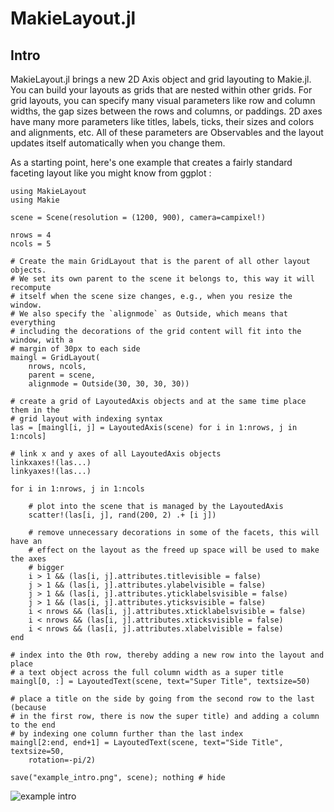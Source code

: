 # MakieLayout.jl

## Intro

MakieLayout.jl brings a new 2D Axis object and grid layouting to Makie.jl. You
can build your layouts as grids that are nested within other grids. For grid layouts,
you can specify many visual parameters like row and column widths, the gap sizes
between the rows and columns, or paddings. 2D axes have many more parameters like
titles, labels, ticks, their sizes and colors and alignments, etc. All of these
parameters are Observables and the layout updates itself automatically when you
change them.

As a starting point, here's one example that creates a fairly standard faceting layout
like you might know from ggplot :

```@example
using MakieLayout
using Makie

scene = Scene(resolution = (1200, 900), camera=campixel!)

nrows = 4
ncols = 5

# Create the main GridLayout that is the parent of all other layout objects.
# We set its own parent to the scene it belongs to, this way it will recompute
# itself when the scene size changes, e.g., when you resize the window.
# We also specify the `alignmode` as Outside, which means that everything
# including the decorations of the grid content will fit into the window, with a
# margin of 30px to each side
maingl = GridLayout(
    nrows, ncols,
    parent = scene,
    alignmode = Outside(30, 30, 30, 30))

# create a grid of LayoutedAxis objects and at the same time place them in the
# grid layout with indexing syntax
las = [maingl[i, j] = LayoutedAxis(scene) for i in 1:nrows, j in 1:ncols]

# link x and y axes of all LayoutedAxis objects
linkxaxes!(las...)
linkyaxes!(las...)

for i in 1:nrows, j in 1:ncols

    # plot into the scene that is managed by the LayoutedAxis
    scatter!(las[i, j], rand(200, 2) .+ [i j])

    # remove unnecessary decorations in some of the facets, this will have an
    # effect on the layout as the freed up space will be used to make the axes
    # bigger
    i > 1 && (las[i, j].attributes.titlevisible = false)
    j > 1 && (las[i, j].attributes.ylabelvisible = false)
    j > 1 && (las[i, j].attributes.yticklabelsvisible = false)
    j > 1 && (las[i, j].attributes.yticksvisible = false)
    i < nrows && (las[i, j].attributes.xticklabelsvisible = false)
    i < nrows && (las[i, j].attributes.xticksvisible = false)
    i < nrows && (las[i, j].attributes.xlabelvisible = false)
end

# index into the 0th row, thereby adding a new row into the layout and place
# a text object across the full column width as a super title
maingl[0, :] = LayoutedText(scene, text="Super Title", textsize=50)

# place a title on the side by going from the second row to the last (because
# in the first row, there is now the super title) and adding a column to the end
# by indexing one column further than the last index
maingl[2:end, end+1] = LayoutedText(scene, text="Side Title", textsize=50,
    rotation=-pi/2)

save("example_intro.png", scene); nothing # hide
```

![example intro](example_intro.png)
